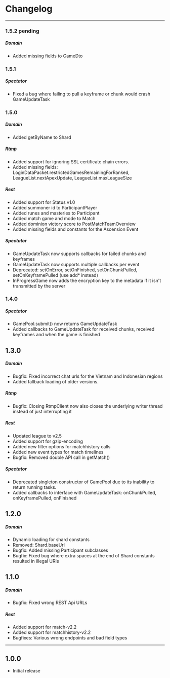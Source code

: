 # Changelog
---------
### 1.5.2 pending
##### Domain
* Added missing fields to GameDto

### 1.5.1
##### Spectator
* Fixed a bug where failing to pull a keyframe or chunk would crash GameUpdateTask

### 1.5.0
##### Domain
* Added getByName to Shard

##### Rtmp
* Added support for ignoring SSL certificate chain errors.
* Added missing fields: LoginDataPacket.restrictedGamesRemainingForRanked, LeagueList.nextApexUpdate, LeagueList.maxLeagueSize

##### Rest
* Added support for Status v1.0
* Added summoner id to ParticipantPlayer
* Added runes and masteries to Participant
* Added match game and mode to Match
* Added dominion victory score to PostMatchTeamOverview
* Added missing fields and constants for the Ascension Event

##### Spectator
* GameUpdateTask now supports callbacks for failed chunks and keyframes
* GameUpdateTask now supports multiple callbacks per event
* Deprecated: setOnError, setOnFinished, setOnChunkPulled, setOnKeyframePulled (use add* instead)
* InProgressGame now adds the encryption key to the metadata if it isn't transmitted by the server

### 1.4.0
##### Spectator
* GamePool.submit() now returns GameUpdateTask
* Added callbacks to GameUpdateTask for received chunks, received keyframes and when the game is finished

## 1.3.0
##### Domain
* Bugfix: Fixed incorrect chat urls for the Vietnam and Indonesian regions 
* Added fallback loading of older versions.

##### Rtmp
* Bugfix: Closing RtmpClient now also closes the underlying writer thread instead of just interrupting it

##### Rest
* Updated league to v2.5
* Added support for gzip-encoding
* Added new filter options for matchhistory calls
* Added new event types for match timelines
* Bugfix: Removed double API call in getMatch()

##### Spectator
* Deprecated singleton constructor of GamePool due to its inability to return running tasks.
* Added callbacks to interface with GameUpdateTask: onChunkPulled, onKeyframePulled, onFinished

## 1.2.0
##### Domain
* Dynamic loading for shard constants
* Removed: Shard.baseUrl
* Bugfix: Added missing Participant subclasses
* Bugfix: Fixed bug where extra spaces at the end of Shard constants resulted in illegal URIs

## 1.1.0
##### Domain
* Bugfix: Fixed wrong REST Api URLs

##### Rest
* Added support for match-v2.2
* Added support for matchhistory-v2.2
* Bugfixes: Various wrong endpoints and bad field types

------

## 1.0.0
* Initial release
